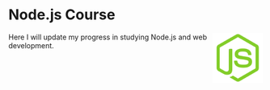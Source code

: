 # Node.js Course

<img src="imgnode.png" align="right" style="width:100px; height:100px" />

<div style="display:flex; gap:2rem; align-items: center;">

<div>
Here I will update my progress in studying Node.js and web development.
</div>
</div>
